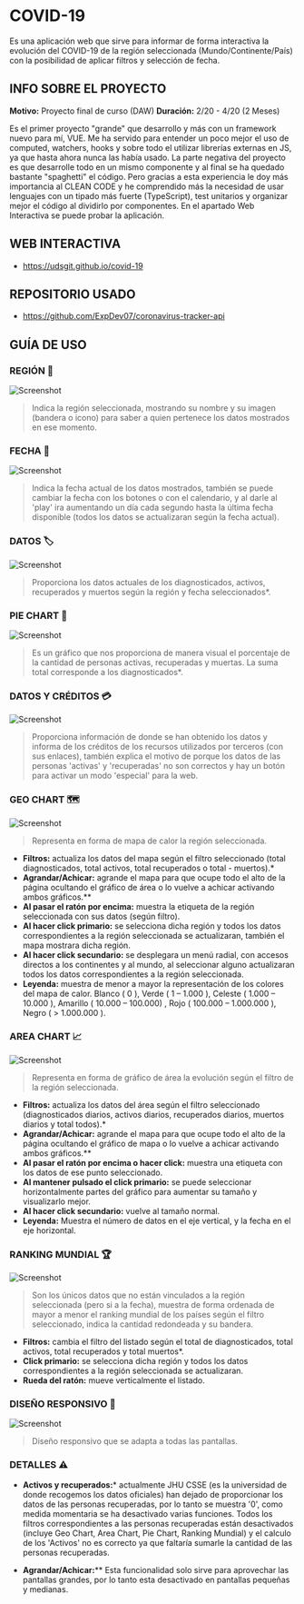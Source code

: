 # COVID-19

Es una aplicación web que sirve para informar de forma interactiva la evolución del COVID-19 de la región seleccionada (Mundo/Continente/País) con la posibilidad de aplicar filtros y selección de fecha.

## INFO SOBRE EL PROYECTO

**Motivo:** Proyecto final de curso (DAW)
**Duración:** 2/20 - 4/20 (2 Meses)

Es el primer proyecto "grande" que desarrollo y más con un framework nuevo para mí, VUE. Me ha servido para entender un poco mejor el uso de computed, watchers, hooks y sobre todo el utilizar librerías externas en JS, ya que hasta ahora nunca las había usado. La parte negativa del proyecto es que desarrolle todo en un mismo componente y al final se ha quedado bastante "spaghetti" el código. Pero gracias a esta experiencia le doy más importancia al CLEAN CODE y he comprendido más la necesidad de usar lenguajes con un tipado más fuerte (TypeScript), test unitarios y organizar mejor el código al dividirlo por componentes. En el apartado Web Interactiva se puede probar la aplicación.

## WEB INTERACTIVA

- https://udsgit.github.io/covid-19

## REPOSITORIO USADO

- https://github.com/ExpDev07/coronavirus-tracker-api 

## GUÍA DE USO

### REGIÓN :pushpin:

![Screenshot](images_readme/region.png)

> Indica la región seleccionada, mostrando su nombre y su imagen (bandera o icono) para saber a quien pertenece los datos mostrados en ese momento.

### FECHA :date:

![Screenshot](images_readme/fecha.png)

> Indica la fecha actual de los datos mostrados, también se puede cambiar la fecha con los botones o con el calendario, y al darle al 'play' ira aumentando un día cada segundo hasta la última fecha disponible (todos los datos se actualizaran según la fecha actual).

### DATOS :label:

![Screenshot](images_readme/datos.png)

> Proporciona los datos actuales de los diagnosticados, activos, recuperados y muertos según la región y fecha seleccionados*.

### PIE CHART :dvd:

![Screenshot](images_readme/pie.png)

> Es un gráfico que nos proporciona de manera visual el porcentaje de la cantidad de personas activas, recuperadas y muertas. La suma total corresponde a los diagnosticados*.

### DATOS Y CRÉDITOS :credit_card:

![Screenshot](images_readme/creditos.png)

> Proporciona información de donde se han obtenido los datos y informa de los créditos de los recursos utilizados por terceros (con sus enlaces), también explica el motivo de porque los datos de las personas 'activas' y 'recuperadas' no son correctos y hay un botón para activar un modo 'especial' para la web.

### GEO CHART :world_map:

![Screenshot](images_readme/geo.png)

> Representa en forma de mapa de calor la región seleccionada.

- **Filtros:** actualiza los datos del mapa según el filtro seleccionado (total diagnosticados, total activos, total recuperados o total - muertos).*
- **Agrandar/Achicar:** agrande el mapa para que ocupe todo el alto de la página ocultando el gráfico de área o lo vuelve a achicar activando ambos gráficos.**
- **Al pasar el ratón por encima:** muestra la etiqueta de la región seleccionada con sus datos (según filtro).
- **Al hacer click primario:** se selecciona dicha región y todos los datos correspondientes a la región seleccionada se actualizaran,  también el mapa mostrara dicha región.
- **Al hacer click secundario:** se desplegara un menú radial, con accesos directos a los continentes y al mundo, al seleccionar alguno actualizaran todos los datos correspondientes a la región seleccionada.
- **Leyenda:** muestra de menor a mayor la representación de los colores del mapa de calor.
Blanco ( 0 ), Verde ( 1 – 1.000 ), Celeste ( 1.000 – 10.000 ), Amarillo ( 10.000 – 100.000) , Rojo ( 100.000 – 1.000.000 ), Negro (  > 1.000.000 ).

### AREA CHART :chart_with_upwards_trend:

![Screenshot](images_readme/area.png)

> Representa en forma de gráfico de área la evolución según el filtro de la región seleccionada.

- **Filtros:** actualiza los datos del área según el filtro seleccionado (diagnosticados diarios, activos diarios, recuperados diarios, muertos diarios y total todos).*
- **Agrandar/Achicar:** agrande el mapa para que ocupe todo el alto de la página ocultando el gráfico de mapa o lo vuelve a achicar activando ambos gráficos.**
- **Al pasar el ratón por encima o hacer click:** muestra una etiqueta con los datos de ese punto seleccionado.
- **Al mantener pulsado el click primario:** se puede seleccionar horizontalmente partes del gráfico para aumentar su tamaño y visualizarlo mejor.
- **Al hacer click secundario:** vuelve al tamaño normal.
- **Leyenda:** Muestra el número de datos en el eje vertical, y la fecha en el eje horizontal.

### RANKING MUNDIAL :trophy:

![Screenshot](images_readme/listado.png)

> Son los únicos datos que no están vinculados a la región seleccionada (pero si a la fecha), muestra de forma ordenada de mayor a menor el ranking mundial de los países según el filtro seleccionado, indica la cantidad redondeada y su bandera.

- **Filtros:** cambia el filtro del listado según el total de diagnosticados, total activos, total recuperados y total muertos*.
- **Click primario:** se selecciona dicha región y todos los datos correspondientes a la región seleccionada se actualizaran.
- **Rueda del ratón:** mueve verticalmente el listado.

### DISEÑO RESPONSIVO :iphone:

![Screenshot](images_readme/responsivo.png)

> Diseño responsivo que se adapta a todas las pantallas.

### DETALLES :warning:

- **Activos y recuperados:***  actualmente JHU CSSE (es la universidad de donde recogemos los datos oficiales)  han dejado de proporcionar los datos de las personas recuperadas, por lo tanto se muestra '0', como medida momentaria se ha desactivado varias funciones.
Todos los filtros correspondientes a las personas recuperadas están desactivados (incluye Geo Chart, Area Chart, Pie Chart, Ranking Mundial) y el calculo de los 'Activos' no es correcto ya que faltaría sumarle la cantidad de las personas recuperadas.

- **Agrandar/Achicar:**** Esta funcionalidad solo sirve para aprovechar las pantallas grandes, por lo tanto esta desactivado en pantallas pequeñas y medianas.
